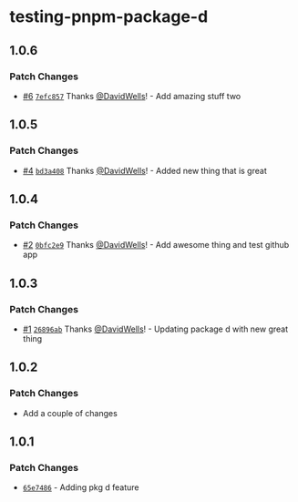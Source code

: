 # testing-pnpm-package-d

## 1.0.6

### Patch Changes

- [#6](https://github.com/DavidWells/pnpm-workspaces-example/pull/6) [`7efc857`](https://github.com/DavidWells/pnpm-workspaces-example/commit/7efc85792a388e7d3491a7bb4eff72d79deaaded) Thanks [@DavidWells](https://github.com/DavidWells)! - Add amazing stuff two

## 1.0.5

### Patch Changes

- [#4](https://github.com/DavidWells/pnpm-workspaces-example/pull/4) [`bd3a408`](https://github.com/DavidWells/pnpm-workspaces-example/commit/bd3a408d3bbdd160f7a7e748b0210b1fa1802bf8) Thanks [@DavidWells](https://github.com/DavidWells)! - Added new thing that is great

## 1.0.4

### Patch Changes

- [#2](https://github.com/DavidWells/pnpm-workspaces-example/pull/2) [`0bfc2e9`](https://github.com/DavidWells/pnpm-workspaces-example/commit/0bfc2e9da517c0e07374cea8f0f5559fe5c102c4) Thanks [@DavidWells](https://github.com/DavidWells)! - Add awesome thing and test github app

## 1.0.3

### Patch Changes

- [#1](https://github.com/DavidWells/pnpm-workspaces-example/pull/1) [`26896ab`](https://github.com/DavidWells/pnpm-workspaces-example/commit/26896ab28d0ead98673b68e402354f8a2ec8d216) Thanks [@DavidWells](https://github.com/DavidWells)! - Updating package d with new great thing

## 1.0.2

### Patch Changes

- Add a couple of changes

## 1.0.1

### Patch Changes

- [`65e7486`](https://github.com/DavidWells/pnpm-workspaces-example/commit/65e7486b53480594d1f759e5d2d5b1168980b85b) - Adding pkg d feature
